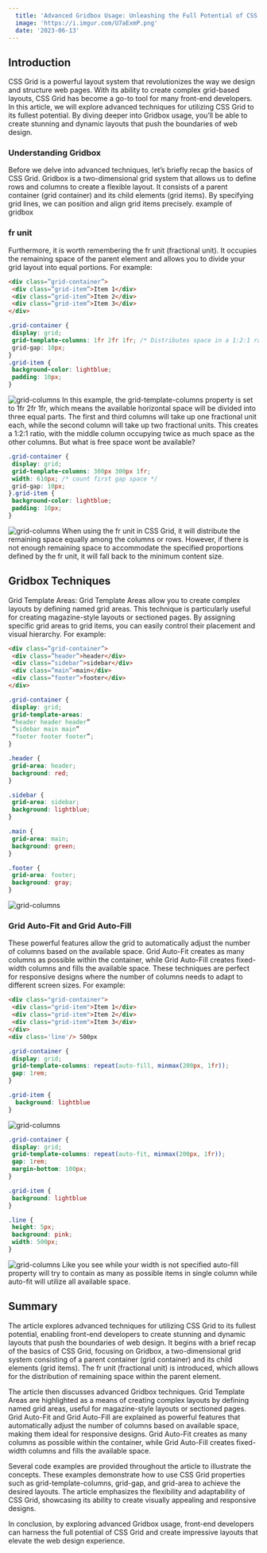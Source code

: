```yaml
---
  title: 'Advanced Gridbox Usage: Unleashing the Full Potential of CSS Grid'
  image: 'https://i.imgur.com/U7aExmP.png'
  date: '2023-06-13'
---
```


## Introduction
CSS Grid is a powerful layout system that revolutionizes the way we design and structure web pages. With its ability to create complex grid-based layouts, CSS Grid has become a go-to tool for many front-end developers. In this article, we will explore advanced techniques for utilizing CSS Grid to its fullest potential. By diving deeper into Gridbox usage, you’ll be able to create stunning and dynamic layouts that push the boundaries of web design.

### Understanding Gridbox
Before we delve into advanced techniques, let’s briefly recap the basics of CSS Grid. Gridbox is a two-dimensional grid system that allows us to define rows and columns to create a flexible layout. It consists of a parent container (grid container) and its child elements (grid items). By specifying grid lines, we can position and align grid items precisely.
example of gridbox
### fr unit
Furthermore, it is worth remembering the fr unit (fractional unit). It occupies the remaining space of the parent element and allows you to divide your grid layout into equal portions.
For example:
```html
<div class=”grid-container”>
 <div class=”grid-item”>Item 1</div>
 <div class=”grid-item”>Item 2</div>
 <div class=”grid-item”>Item 3</div>
</div>
```
```css
.grid-container {
 display: grid;
 grid-template-columns: 1fr 2fr 1fr; /* Distributes space in a 1:2:1 ratio */
 grid-gap: 10px;
}
.grid-item {
 background-color: lightblue;
 padding: 10px;
}
```
![grid-columns](https://miro.medium.com/v2/resize:fit:640/format:webp/1*Qq0bBYgvHRsMQ8klV355sw.png)
In this example, the grid-template-columns property is set to 1fr 2fr 1fr, which means the available horizontal space will be divided into three equal parts. The first and third columns will take up one fractional unit each, while the second column will take up two fractional units. This creates a 1:2:1 ratio, with the middle column occupying twice as much space as the other columns. But what is free space wont be available?
```css
.grid-container {
 display: grid;
 grid-template-columns: 300px 300px 1fr;
 width: 610px; /* count first gap space */
 grid-gap: 10px;
}.grid-item {
 background-color: lightblue;
 padding: 10px;
}
```
![grid-columns](https://miro.medium.com/v2/resize:fit:640/format:webp/1*RxkpbLukcCoQHpXLGvH14A.png)
When using the fr unit in CSS Grid, it will distribute the remaining space equally among the columns or rows. However, if there is not enough remaining space to accommodate the specified proportions defined by the fr unit, it will fall back to the minimum content size.
## Gridbox Techniques
Grid Template Areas: Grid Template Areas allow you to create complex layouts by defining named grid areas. This technique is particularly useful for creating magazine-style layouts or sectioned pages. By assigning specific grid areas to grid items, you can easily control their placement and visual hierarchy. For example:
```html
<div class=”grid-container”>
 <div class=”header”>header</div>
 <div class=”sidebar”>sidebar</div>
 <div class=”main”>main</div>
 <div class=”footer”>footer</div>
</div>
```
```css
.grid-container {
 display: grid;
 grid-template-areas:
 “header header header”
 “sidebar main main”
 “footer footer footer”;
}

.header {
 grid-area: header;
 background: red;
}

.sidebar {
 grid-area: sidebar;
 background: lightblue;
}

.main {
 grid-area: main;
 background: green;
}

.footer {
 grid-area: footer;
 background: gray;
}
```
![grid-columns](https://miro.medium.com/v2/resize:fit:640/format:webp/1*bqQH1dA9k4451BeCbQAIzQ.png)
### Grid Auto-Fit and Grid Auto-Fill
These powerful features allow the grid to automatically adjust the number of columns based on the available space. Grid Auto-Fit creates as many columns as possible within the container, while Grid Auto-Fill creates fixed-width columns and fills the available space. These techniques are perfect for responsive designs where the number of columns needs to adapt to different screen sizes. For example:
```html
<div class="grid-container">
 <div class="grid-item">Item 1</div>
 <div class="grid-item">Item 2</div>
 <div class="grid-item">Item 3</div>
</div>
<div class='line'/> 500px
```
```css
.grid-container {
 display: grid;
 grid-template-columns: repeat(auto-fill, minmax(200px, 1fr));
 gap: 1rem;
}

.grid-item {
  background: lightblue
}
```
![grid-columns](https://miro.medium.com/v2/resize:fit:640/format:webp/1*0kFAkAOaKJEI_om0ajWwyg.png)
```css
.grid-container {
 display: grid;
 grid-template-columns: repeat(auto-fit, minmax(200px, 1fr));
 gap: 1rem;
 margin-bottom: 100px;
}

.grid-item {
 background: lightblue
}

.line {
 height: 5px;
 background: pink;
 width: 500px;
}
```
![grid-columns](https://miro.medium.com/v2/resize:fit:720/format:webp/1*gcg-zKtaN9KoQgl7-7bWdg.png)
Like you see while your width is not specified auto-fill property will try to contain as many as possible items in single column while auto-fit will utilize all available space.
## Summary
The article explores advanced techniques for utilizing CSS Grid to its fullest potential, enabling front-end developers to create stunning and dynamic layouts that push the boundaries of web design. It begins with a brief recap of the basics of CSS Grid, focusing on Gridbox, a two-dimensional grid system consisting of a parent container (grid container) and its child elements (grid items). The fr unit (fractional unit) is introduced, which allows for the distribution of remaining space within the parent element.

The article then discusses advanced Gridbox techniques. Grid Template Areas are highlighted as a means of creating complex layouts by defining named grid areas, useful for magazine-style layouts or sectioned pages. Grid Auto-Fit and Grid Auto-Fill are explained as powerful features that automatically adjust the number of columns based on available space, making them ideal for responsive designs. Grid Auto-Fit creates as many columns as possible within the container, while Grid Auto-Fill creates fixed-width columns and fills the available space.

Several code examples are provided throughout the article to illustrate the concepts. These examples demonstrate how to use CSS Grid properties such as grid-template-columns, grid-gap, and grid-area to achieve the desired layouts. The article emphasizes the flexibility and adaptability of CSS Grid, showcasing its ability to create visually appealing and responsive designs.

In conclusion, by exploring advanced Gridbox usage, front-end developers can harness the full potential of CSS Grid and create impressive layouts that elevate the web design experience.